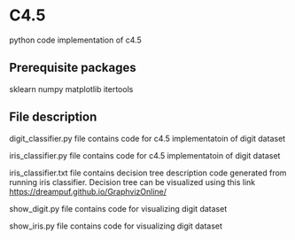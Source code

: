 # C4.5
python code implementation of c4.5

Prerequisite packages
-------------------
sklearn
numpy
matplotlib
itertools

File description
--------------------
digit_classifier.py file contains code for c4.5 implementatoin of digit dataset

iris_classifier.py file contains code for c4.5 implementatoin of digit dataset

iris_classifier.txt file contains decision tree description code generated from running iris classifier. Decision tree can be visualized using this link https://dreampuf.github.io/GraphvizOnline/

show_digit.py file contains code for visualizing digit dataset

show_iris.py file contains code for visualizing digit dataset
